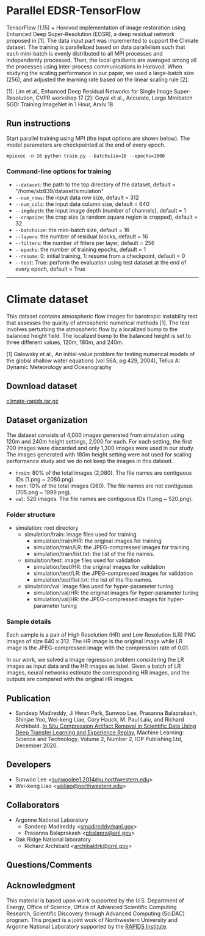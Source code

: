 # Parallel EDSR-TensorFlow
TensorFlow (1.15) + Horovod implementation of image restoration using Enhanced
Deep Super-Resolution (EDSR), a deep residual network proposed in [1].  The
data input part was implemented to support the Climate dataset.  The training
is parallelized based on data parallelism such that each mini-batch is evenly
distributed to all MPI processes and independently processed.  Then, the local
gradients are averaged among all the processes using inter-process
communications in Horovod.  When studying the scaling performance in our paper,
we used a large-batch size (256), and adjusted the learning rate based on the
linear scaling rule [2].

[1]: Lim et al., Enhanced Deep Residual Networks for Single Image Super-Resolution, CVPR workshop 17
[2]: Goyal et al., Accurate, Large Minibatch SGD: Training ImageNet in 1 Hour, Arxiv 18

## Run instructions
Start parallel training using MPI (the input options are shown below).
The model parameters are checkpointed at the end of every epoch.
```
mpiexec -n 16 python train.py --batchsize=16 --epochs=1000
```

### Command-line options for training
* `--dataset`: the path to the top directory of the dataset, default = "/home/slz839/dataset/simulation"
* `--num_rows`: the input data row size, default = 312
* `--num_cols`: the input data column size, default = 640
* `--imgdepth`: the input image depth (number of channels), default = 1
* `--cropsize`: the crop size (a random square region is cropped), default = 32
* `--batchsize`: the mini-batch size, default = 16
* `--layers`: the number of residual blocks, default = 16
* `--filters`: the number of filters per layer, default = 256
* `--epochs`: the number of training epochs, default = 1
* `--resume`: 0: initial training, 1: resume from a checkpoint, default = 0
* `--test`: True: perform the evaluation using test dataset at the end of every epoch, default = True

---

# Climate dataset
This dataset contains atmospheric flow images for barotropic instability test
that assesses the quality of atmospheric numerical methods [1].  The test
involves perturbing the atmospheric flow by a localized bump to the balanced
height field.  The localized bump to the balanced height is set to three
different values, 120m, 180m, and 240m.

[1] Galewsky et al., An initial-value problem for testing numerical models of
the global shallow water equations (vol 56A, pg 429, 2004), Tellus A: Dynamic
Meteorology and Oceanography

## Download dataset
[climate-rapids.tar.gz](http://cucis.ece.northwestern.edu/projects/RAPIDS/climate-rapids.tar.gz)

## Dataset organization
The dataset consists of 4,000 images generated from simulation using 120m and
240m height settings, 2,000 for each.  For each setting, the first 700 images
were discarded and only 1,300 images were used in our study.  The images
generated with 180m height setting were not used for scaling performance study
and we do not keep the images in this dataset.

* `train`: 80% of the total images (2,080). The file names are contiguous IDs
  (1.png ~ 2080.png).
* `test`: 10% of the total images (260). The file names are not contiguous
  (705.png ~ 1999.png).
* `val`: 520 images. The file names are contiguous IDs (1.png ~ 520.png).

### Folder structure
* simulation: root directory
  * simulation/train: image files used for training
    * simulation/train/HR: the original images for training
    * simulation/train/LR: the JPEG-compressed images for training
    * simulation/train/list.txt: the list of the file names.
  * simulation/test: image files used for validation
    * simulation/test/HR: the original images for validation
    * simulation/test/LR: the JPEG-compressed images for validation
    * simulation/test/list.txt: the list of the file names.
  * simulation/val: image files used for hyper-parameter tuning
    * simulation/val/HR: the original images for hyper-parameter tuning
    * simulation/val/HR: the JPEG-compressed images for hyper-parameter tuning

### Sample details
Each sample is a pair of High Resolution (HR) and Low Resolution (LR) PNG
images of size 640 x 312.  The HR image is the original image while LR image is
the JPEG-compressed image with the compression rate of 0.01.

In our work, we solved a image regression problem considering the LR images as
input data and the HR images as label.  Given a batch of LR images, neural
networks estimate the corresponding HR images, and the outputs are compared
with the original HR images.

## Publication
* Sandeep Madireddy, Ji Hwan Park, Sunwoo Lee, Prasanna Balaprakash, Shinjae
  Yoo, Wei-keng Liao, Cory Hauck, M. Paul Laiu, and Richard Archibald.
  [In Situ Compression Artifact Removal in Scientific Data Using Deep Transfer Learning and Experience Replay](https://iopscience.iop.org/article/10.1088/2632-2153/abc326/meta),
  Machine Learning: Science and Technology, Volume 2, Number 2, IOP Publishing
  Ltd, December 2020.

## Developers
* Sunwoo Lee <<sunwoolee1.2014@u.northwestern.edu>>
* Wei-keng Liao <<wkliao@northwestern.edu>>

## Collaborators
* Argonne National Laboratory
  * Sandeep Madireddy <<smadireddy@anl.gov>>
  * Prasanna Balaprakash <<pbalapra@anl.gov>>
* Oak Ridge National laboratory
  * Richard Archibald <<archibaldrk@ornl.gov>>

## Questions/Comments

## Acknowledgment
This material is based upon work supported by the U.S. Department of Energy,
Office of Science, Office of Advanced Scientific Computing Research, Scientific
Discovery through Advanced Computing (SciDAC) program. This project is a joint
work of Northwestern University and Argonne National Laboratory supported by
the [RAPIDS Institute](https://rapids.lbl.gov).

